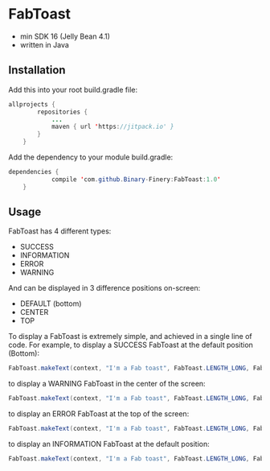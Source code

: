 # FabToast
- min SDK 16 (Jelly Bean 4.1)<br />
- written in Java

## Installation
Add this into your root build.gradle file:

```java
allprojects {
		repositories {
			...
			maven { url 'https://jitpack.io' }
		}
	}
```

Add the dependency to your module build.gradle:

```java
dependencies {
	        compile 'com.github.Binary-Finery:FabToast:1.0'
	}
```

## Usage

FabToast has 4 different types:

- SUCCESS
- INFORMATION
- ERROR
- WARNING

And can be displayed in 3 difference positions on-screen:

- DEFAULT (bottom)
- CENTER
- TOP

To display a FabToast is extremely simple, and achieved in a single line of code. For example, to display a SUCCESS FabToast at the default position (Bottom):

```java
FabToast.makeText(context, "I'm a Fab toast", FabToast.LENGTH_LONG, FabToast.SUCCESS,  FabToast.POSITION_DEFAULT).show();
```

to display a WARNING FabToast in the center of the screen:

```java
FabToast.makeText(context, "I'm a Fab toast", FabToast.LENGTH_LONG, FabToast.WARNING,  FabToast.POSITION_CENTER).show();
```

to display an ERROR FabToast at the top of the screen:

```java
FabToast.makeText(context, "I'm a Fab toast", FabToast.LENGTH_LONG, FabToast.ERROR,  FabToast.POSITION_TOP).show();
```

to display an INFORMATION FabToast at the default position:

```java
FabToast.makeText(context, "I'm a Fab toast", FabToast.LENGTH_LONG, FabToast.INFORMATION,  FabToast.POSITION_DEFAULT).show();
```







